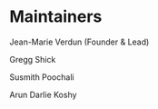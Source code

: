 # Maintainers

Jean-Marie Verdun (Founder & Lead)

Gregg Shick

Susmith Poochali
  
Arun Darlie Koshy
